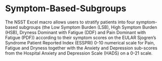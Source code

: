# Symptom-Based-Subgroups
The NSST Excel macro allows users to stratify patients into four symptom-based subgroups (the Low Symptom Burden (LSB), High Symptom Burden (HSB), Dryness Dominant with Fatigue (DDF) and Pain Dominant with Fatigue (PDF)) according to their symptom scores on the EULAR Sjogren’s Syndrome Patient Reported Index (ESSPRI) 0-10 numerical scale for Pain, Fatigue and Dryness together with the Anxiety and Depression sub-scores from the Hospital Anxiety and Depression Scale (HADS) on a 0-21 scale.

